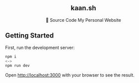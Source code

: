 <p align="center">
<h2 align="center">kaan.sh</h2> 
</p>

<p align="center">🚀 Source Code My Personal Website</p>



## Getting Started

First, run the development server:

```bash
npm i
<->
npm run dev
```

Open [http://localhost:3000](http://localhost:3000) with your browser to see the result.
